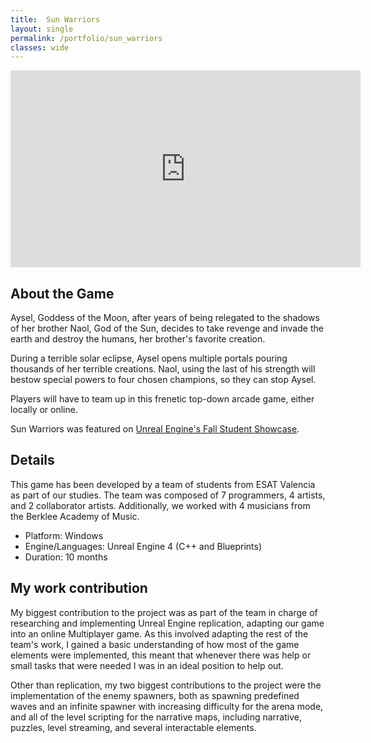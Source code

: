 ```yaml
---
title:  Sun Warriors
layout: single
permalink: /portfolio/sun_warriors
classes: wide
---
```


<iframe width="560" height="315" src="https://www.youtube.com/embed/RFtw2-9fsXc" frameborder="0" allow="accelerometer; autoplay; encrypted-media; gyroscope; picture-in-picture" allowfullscreen></iframe>

## About the Game
Aysel, Goddess of the Moon, after years of being relegated to the shadows of her brother Naol, God of the Sun, decides to take revenge and invade the earth and destroy the humans, her brother's favorite creation. 

During a terrible solar eclipse, Aysel opens multiple portals pouring thousands of her terrible creations. Naol, using the last of his strength will bestow special powers to four chosen champions, so they can stop Aysel.

Players will have to team up in this frenetic top-down arcade game, either locally or online.

Sun Warriors was featured on [Unreal Engine's Fall Student Showcase](https://youtu.be/yfJq1vD8yNA?t=79).  

## Details
This game has been developed by a team of students from ESAT Valencia as part of our studies. The team was composed of 7 programmers, 4 artists, and 2 collaborator artists. Additionally, we worked with 4 musicians from the Berklee Academy of Music.

- Platform: Windows 
- Engine/Languages: Unreal Engine 4 (C++ and Blueprints)
- Duration: 10 months

## My work contribution
My biggest contribution to the project was as part of the team in charge of researching and implementing Unreal Engine replication, adapting our game into an online Multiplayer game. As this involved adapting the rest of the team's work, I gained a basic understanding of how most of the game elements were implemented, this meant that whenever there was help or small tasks that were needed I was in an ideal position to help out.

Other than replication, my two biggest contributions to the project were the implementation of the enemy spawners, both as spawning predefined waves and an infinite spawner with increasing difficulty for the arena mode, and all of the level scripting for the narrative maps, including narrative, puzzles, level streaming, and several interactable elements.